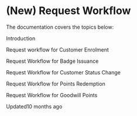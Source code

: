 # (New) Request Workflow

The documentation covers the topics below:

Introduction

Request workflow for Customer Enrolment

Request Workflow for Badge Issuance

Request Workflow for Customer Status Change

Request Workflow for Points Redemption

Request Workflow for Goodwill Points

Updated10 months ago